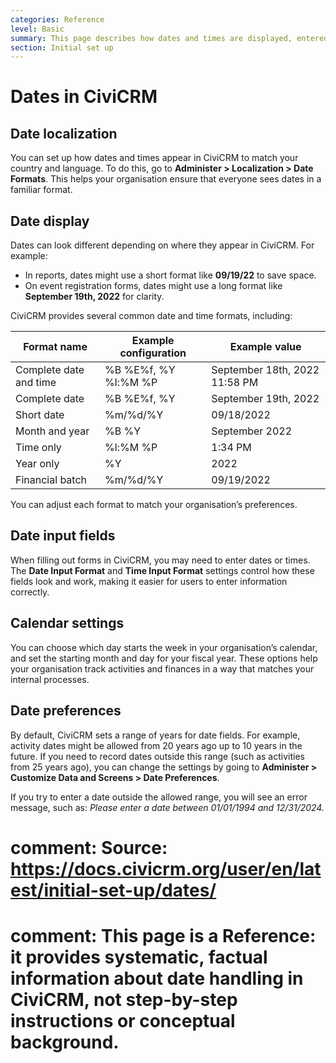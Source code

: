 ```yaml
---
categories: Reference
level: Basic
summary: This page describes how dates and times are displayed, entered, and configured in CiviCRM, helping your organisation set up date formats and preferences to match your needs.
section: Initial set up
---
```


# Dates in CiviCRM

## Date localization

You can set up how dates and times appear in CiviCRM to match your country and language. To do this, go to **Administer > Localization > Date Formats**. This helps your organisation ensure that everyone sees dates in a familiar format.

## Date display

Dates can look different depending on where they appear in CiviCRM. For example:

- In reports, dates might use a short format like **09/19/22** to save space.
- On event registration forms, dates might use a long format like **September 19th, 2022** for clarity.

CiviCRM provides several common date and time formats, including:

| Format name             | Example configuration     | Example value                |
|-------------------------|--------------------------|------------------------------|
| Complete date and time  | %B %E%f, %Y %l:%M %P     | September 18th, 2022 11:58 PM|
| Complete date           | %B %E%f, %Y              | September 19th, 2022         |
| Short date              | %m/%d/%Y                 | 09/18/2022                   |
| Month and year          | %B %Y                    | September 2022               |
| Time only               | %l:%M %P                 | 1:34 PM                      |
| Year only               | %Y                       | 2022                         |
| Financial batch         | %m/%d/%Y                 | 09/19/2022                   |

You can adjust each format to match your organisation’s preferences.

## Date input fields

When filling out forms in CiviCRM, you may need to enter dates or times. The **Date Input Format** and **Time Input Format** settings control how these fields look and work, making it easier for users to enter information correctly.

## Calendar settings

You can choose which day starts the week in your organisation’s calendar, and set the starting month and day for your fiscal year. These options help your organisation track activities and finances in a way that matches your internal processes.

## Date preferences

By default, CiviCRM sets a range of years for date fields. For example, activity dates might be allowed from 20 years ago up to 10 years in the future. If you need to record dates outside this range (such as activities from 25 years ago), you can change the settings by going to **Administer > Customize Data and Screens > Date Preferences**.

If you try to enter a date outside the allowed range, you will see an error message, such as: *Please enter a date between 01/01/1994 and 12/31/2024.*

# comment: Source: https://docs.civicrm.org/user/en/latest/initial-set-up/dates/
# comment: This page is a Reference: it provides systematic, factual information about date handling in CiviCRM, not step-by-step instructions or conceptual background.
